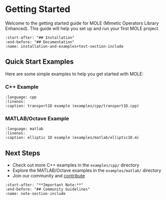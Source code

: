 # Getting Started

Welcome to the getting started guide for MOLE (Mimetic Operators Library Enhanced). This guide will help you set up and run your first MOLE project.

```{include} ../../../../README.md
:start-after: "## Installation"
:end-before: "## Documentation"
:name: installation-and-examples+test-section-include
```

## Quick Start Examples

Here are some simple examples to help you get started with MOLE:

### C++ Example

```{literalinclude} ../../../../examples/cpp/transport1D.cpp
:language: cpp
:linenos:
:caption: transport1D example (examples/cpp/transport1D.cpp)
```

### MATLAB/Octave Example

```{literalinclude} ../../../../examples/matlab/elliptic1D.m
:language: matlab
:linenos:
:caption: elliptic 1D example (examples/matlab/elliptic1D.m)
```

## Next Steps

- Check out more C++ examples in the `examples/cpp/` directory
- Explore the MATLAB/Octave examples in the `examples/matlab/` directory
- Join our community and [contribute](../api/contributing_wrapper.md)

```{include} ../../../../README.md
:start-after: "**Important Note:**"
:end-before: "## Community Guidelines"
:name: note-section-include
``` 